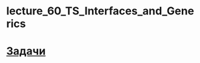 # lecture_60_TS_Interfaces_and_Generics  
#  [Задачи ](https://github.com/schoolteacherMP/lecture_59_TS_Array_typing_More_about_types/blob/main/tasks.md)  
